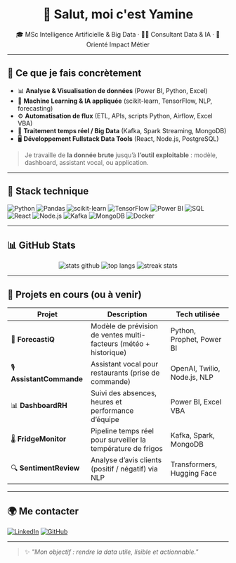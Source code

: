 <h1 align="center">👋 Salut, moi c'est Yamine</h1>

<p align="center">
🎓 MSc Intelligence Artificielle & Big Data · 👨‍💻 Consultant Data & IA · 🎯 Orienté Impact Métier
</p>

---

## 💼 Ce que je fais concrètement

- 📊 **Analyse & Visualisation de données** (Power BI, Python, Excel)
- 🤖 **Machine Learning & IA appliquée** (scikit-learn, TensorFlow, NLP, forecasting)
- ⚙️ **Automatisation de flux** (ETL, APIs, scripts Python, Airflow, Excel VBA)
- 🔁 **Traitement temps réel / Big Data** (Kafka, Spark Streaming, MongoDB)
- 🖥️ **Développement Fullstack Data Tools** (React, Node.js, PostgreSQL)

> Je travaille de **la donnée brute** jusqu’à **l’outil exploitable** : modèle, dashboard, assistant vocal, ou application.

---

## 🧰 Stack technique

![Python](https://img.shields.io/badge/-Python-3776AB?style=for-the-badge&logo=python&logoColor=white)
![Pandas](https://img.shields.io/badge/-Pandas-150458?style=for-the-badge&logo=pandas)
![scikit-learn](https://img.shields.io/badge/-scikit--learn-F7931E?style=for-the-badge&logo=scikit-learn&logoColor=white)
![TensorFlow](https://img.shields.io/badge/-TensorFlow-FF6F00?style=for-the-badge&logo=TensorFlow&logoColor=white)
![Power BI](https://img.shields.io/badge/-Power%20BI-F2C811?style=for-the-badge&logo=Power%20BI&logoColor=black)
![SQL](https://img.shields.io/badge/-SQL-4479A1?style=for-the-badge&logo=postgresql&logoColor=white)
![React](https://img.shields.io/badge/-React-61DAFB?style=for-the-badge&logo=react&logoColor=black)
![Node.js](https://img.shields.io/badge/-Node.js-339933?style=for-the-badge&logo=node.js&logoColor=white)
![Kafka](https://img.shields.io/badge/-Kafka-231F20?style=for-the-badge&logo=apache-kafka&logoColor=white)
![MongoDB](https://img.shields.io/badge/-MongoDB-47A248?style=for-the-badge&logo=mongodb&logoColor=white)
![Docker](https://img.shields.io/badge/-Docker-2496ED?style=for-the-badge&logo=docker&logoColor=white)

---

## 📊 GitHub Stats

<p align="center">
  <img src="https://github-readme-stats.vercel.app/api?username=Yamine-coder&show_icons=true&theme=radical" alt="stats github" />
  <img src="https://github-readme-stats.vercel.app/api/top-langs/?username=Yamine-coder&layout=compact&theme=radical" alt="top langs" />
  <img src="https://github-readme-streak-stats.herokuapp.com/?user=Yamine-coder&theme=radical" alt="streak stats" />
</p>

---

## 🧪 Projets en cours (ou à venir)

| Projet | Description | Tech utilisée |
|--------|-------------|----------------|
| 🧠 **ForecastiQ** | Modèle de prévision de ventes multi-facteurs (météo + historique) | Python, Prophet, Power BI |
| 🎙️ **AssistantCommande** | Assistant vocal pour restaurants (prise de commande) | OpenAI, Twilio, Node.js, NLP |
| 📊 **DashboardRH** | Suivi des absences, heures et performance d’équipe | Power BI, Excel VBA |
| 🌡️ **FridgeMonitor** | Pipeline temps réel pour surveiller la température de frigos | Kafka, Spark, MongoDB |
| 🔍 **SentimentReview** | Analyse d’avis clients (positif / négatif) via NLP | Transformers, Hugging Face |

---

## 🌍 Me contacter

[![LinkedIn](https://img.shields.io/badge/-LinkedIn-0077B5?style=for-the-badge&logo=linkedin&logoColor=white)](https://www.linkedin.com/in/yamine-moussaoui-672a25205)
[![GitHub](https://img.shields.io/badge/-GitHub-181717?style=for-the-badge&logo=github&logoColor=white)](https://github.com/Yamine-coder)

---

> ✨ *"Mon objectif : rendre la data utile, lisible et actionnable."*
